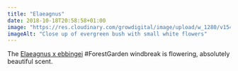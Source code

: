 ```yaml
---
title: "Elaeagnus"
date: 2018-10-18T20:58:58+01:00
image: "https://res.cloudinary.com/growdigital/image/upload/w_1280/v1544364885/elaeagnus-flowers-44688403834.jpg"
imageAlt: "Close up of evergreen bush with small white flowers"
---
```


The [Elaeagnus x ebbingei](https://pfaf.org/user/plant.aspx?LatinName=Elaeagnus+x+ebbingei) #ForestGarden windbreak is flowering, absolutely beautiful scent. 
